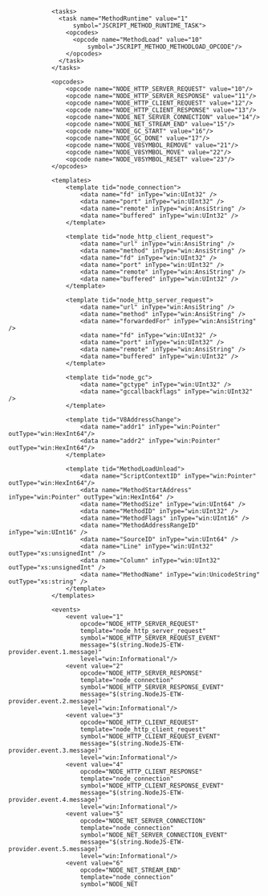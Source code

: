 <instrumentationManifest
    xmlns="http://schemas.microsoft.com/win/2004/08/events"
    xmlns:win="http://manifests.microsoft.com/win/2004/08/windows/events"
    xmlns:xs="http://www.w3.org/2001/XMLSchema">
    <instrumentation>
        <events>
            <provider name="NodeJS-ETW-provider"
                guid="{77754E9B-264B-4D8D-B981-E4135C1ECB0C}"
                symbol="NODE_ETW_PROVIDER"
                message="$(string.NodeJS-ETW-provider.name)"
                resourceFileName="node.exe"
                messageFileName="node.exe">

                <tasks>
                  <task name="MethodRuntime" value="1"
                      symbol="JSCRIPT_METHOD_RUNTIME_TASK">
                    <opcodes>
                      <opcode name="MethodLoad" value="10"
                          symbol="JSCRIPT_METHOD_METHODLOAD_OPCODE"/>
                    </opcodes>
                  </task>
                </tasks>

                <opcodes>
                    <opcode name="NODE_HTTP_SERVER_REQUEST" value="10"/>
                    <opcode name="NODE_HTTP_SERVER_RESPONSE" value="11"/>
                    <opcode name="NODE_HTTP_CLIENT_REQUEST" value="12"/>
                    <opcode name="NODE_HTTP_CLIENT_RESPONSE" value="13"/>
                    <opcode name="NODE_NET_SERVER_CONNECTION" value="14"/>
                    <opcode name="NODE_NET_STREAM_END" value="15"/>
                    <opcode name="NODE_GC_START" value="16"/>
                    <opcode name="NODE_GC_DONE" value="17"/>
                    <opcode name="NODE_V8SYMBOL_REMOVE" value="21"/>
                    <opcode name="NODE_V8SYMBOL_MOVE" value="22"/>
                    <opcode name="NODE_V8SYMBOL_RESET" value="23"/>
                </opcodes>

                <templates>
                    <template tid="node_connection">
                        <data name="fd" inType="win:UInt32" />
                        <data name="port" inType="win:UInt32" />
                        <data name="remote" inType="win:AnsiString" />
                        <data name="buffered" inType="win:UInt32" />
                    </template>

                    <template tid="node_http_client_request">
                        <data name="url" inType="win:AnsiString" />
                        <data name="method" inType="win:AnsiString" />
                        <data name="fd" inType="win:UInt32" />
                        <data name="port" inType="win:UInt32" />
                        <data name="remote" inType="win:AnsiString" />
                        <data name="buffered" inType="win:UInt32" />
                    </template>

                    <template tid="node_http_server_request">
                        <data name="url" inType="win:AnsiString" />
                        <data name="method" inType="win:AnsiString" />
                        <data name="forwardedFor" inType="win:AnsiString" />
                        <data name="fd" inType="win:UInt32" />
                        <data name="port" inType="win:UInt32" />
                        <data name="remote" inType="win:AnsiString" />
                        <data name="buffered" inType="win:UInt32" />
                    </template>

                    <template tid="node_gc">
                        <data name="gctype" inType="win:UInt32" />
                        <data name="gccallbackflags" inType="win:UInt32" />
                    </template>

                    <template tid="V8AddressChange">
                        <data name="addr1" inType="win:Pointer" outType="win:HexInt64"/>
                        <data name="addr2" inType="win:Pointer" outType="win:HexInt64"/>
                    </template>

                    <template tid="MethodLoadUnload">
                        <data name="ScriptContextID" inType="win:Pointer" outType="win:HexInt64"/>
                        <data name="MethodStartAddress" inType="win:Pointer" outType="win:HexInt64" />
                        <data name="MethodSize" inType="win:UInt64" />
                        <data name="MethodID" inType="win:UInt32" />
                        <data name="MethodFlags" inType="win:UInt16" />
                        <data name="MethodAddressRangeID" inType="win:UInt16" />
                        <data name="SourceID" inType="win:UInt64" />
                        <data name="Line" inType="win:UInt32" outType="xs:unsignedInt" />
                        <data name="Column" inType="win:UInt32" outType="xs:unsignedInt" />
                        <data name="MethodName" inType="win:UnicodeString" outType="xs:string" />
                    </template>
                </templates>

                <events>
                    <event value="1"
                        opcode="NODE_HTTP_SERVER_REQUEST"
                        template="node_http_server_request"
                        symbol="NODE_HTTP_SERVER_REQUEST_EVENT"
                        message="$(string.NodeJS-ETW-provider.event.1.message)"
                        level="win:Informational"/>
                    <event value="2"
                        opcode="NODE_HTTP_SERVER_RESPONSE"
                        template="node_connection"
                        symbol="NODE_HTTP_SERVER_RESPONSE_EVENT"
                        message="$(string.NodeJS-ETW-provider.event.2.message)"
                        level="win:Informational"/>
                    <event value="3"
                        opcode="NODE_HTTP_CLIENT_REQUEST"
                        template="node_http_client_request"
                        symbol="NODE_HTTP_CLIENT_REQUEST_EVENT"
                        message="$(string.NodeJS-ETW-provider.event.3.message)"
                        level="win:Informational"/>
                    <event value="4"
                        opcode="NODE_HTTP_CLIENT_RESPONSE"
                        template="node_connection"
                        symbol="NODE_HTTP_CLIENT_RESPONSE_EVENT"
                        message="$(string.NodeJS-ETW-provider.event.4.message)"
                        level="win:Informational"/>
                    <event value="5"
                        opcode="NODE_NET_SERVER_CONNECTION"
                        template="node_connection"
                        symbol="NODE_NET_SERVER_CONNECTION_EVENT"
                        message="$(string.NodeJS-ETW-provider.event.5.message)"
                        level="win:Informational"/>
                    <event value="6"
                        opcode="NODE_NET_STREAM_END"
                        template="node_connection"
                        symbol="NODE_NET